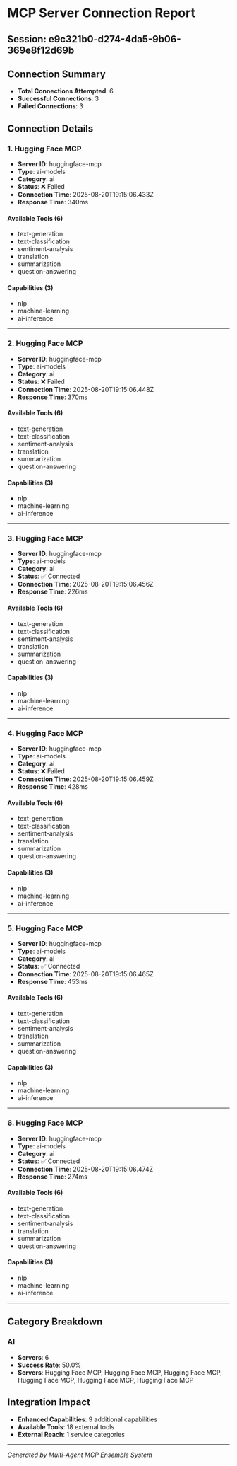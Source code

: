 # MCP Server Connection Report

## Session: e9c321b0-d274-4da5-9b06-369e8f12d69b

## Connection Summary
- **Total Connections Attempted**: 6
- **Successful Connections**: 3
- **Failed Connections**: 3

## Connection Details


### 1. Hugging Face MCP
- **Server ID**: huggingface-mcp
- **Type**: ai-models
- **Category**: ai
- **Status**: ❌ Failed
- **Connection Time**: 2025-08-20T19:15:06.433Z
- **Response Time**: 340ms


#### Available Tools (6)
- text-generation
- text-classification
- sentiment-analysis
- translation
- summarization
- question-answering

#### Capabilities (3)
- nlp
- machine-learning
- ai-inference

---

### 2. Hugging Face MCP
- **Server ID**: huggingface-mcp
- **Type**: ai-models
- **Category**: ai
- **Status**: ❌ Failed
- **Connection Time**: 2025-08-20T19:15:06.448Z
- **Response Time**: 370ms


#### Available Tools (6)
- text-generation
- text-classification
- sentiment-analysis
- translation
- summarization
- question-answering

#### Capabilities (3)
- nlp
- machine-learning
- ai-inference

---

### 3. Hugging Face MCP
- **Server ID**: huggingface-mcp
- **Type**: ai-models
- **Category**: ai
- **Status**: ✅ Connected
- **Connection Time**: 2025-08-20T19:15:06.456Z
- **Response Time**: 226ms


#### Available Tools (6)
- text-generation
- text-classification
- sentiment-analysis
- translation
- summarization
- question-answering

#### Capabilities (3)
- nlp
- machine-learning
- ai-inference

---

### 4. Hugging Face MCP
- **Server ID**: huggingface-mcp
- **Type**: ai-models
- **Category**: ai
- **Status**: ❌ Failed
- **Connection Time**: 2025-08-20T19:15:06.459Z
- **Response Time**: 428ms


#### Available Tools (6)
- text-generation
- text-classification
- sentiment-analysis
- translation
- summarization
- question-answering

#### Capabilities (3)
- nlp
- machine-learning
- ai-inference

---

### 5. Hugging Face MCP
- **Server ID**: huggingface-mcp
- **Type**: ai-models
- **Category**: ai
- **Status**: ✅ Connected
- **Connection Time**: 2025-08-20T19:15:06.465Z
- **Response Time**: 453ms


#### Available Tools (6)
- text-generation
- text-classification
- sentiment-analysis
- translation
- summarization
- question-answering

#### Capabilities (3)
- nlp
- machine-learning
- ai-inference

---

### 6. Hugging Face MCP
- **Server ID**: huggingface-mcp
- **Type**: ai-models
- **Category**: ai
- **Status**: ✅ Connected
- **Connection Time**: 2025-08-20T19:15:06.474Z
- **Response Time**: 274ms


#### Available Tools (6)
- text-generation
- text-classification
- sentiment-analysis
- translation
- summarization
- question-answering

#### Capabilities (3)
- nlp
- machine-learning
- ai-inference

---


## Category Breakdown

### AI
- **Servers**: 6
- **Success Rate**: 50.0%
- **Servers**: Hugging Face MCP, Hugging Face MCP, Hugging Face MCP, Hugging Face MCP, Hugging Face MCP, Hugging Face MCP


## Integration Impact
- **Enhanced Capabilities**: 9 additional capabilities
- **Available Tools**: 18 external tools
- **External Reach**: 1 service categories

---
*Generated by Multi-Agent MCP Ensemble System*
